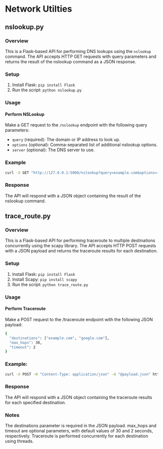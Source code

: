 # Network Utilties

## nslookup.py

### Overview
This is a Flask-based API for performing DNS lookups using the `nslookup` command. The API accepts HTTP GET requests with query parameters and returns the result of the nslookup command as a JSON response.

### Setup
1. Install Flask: `pip install Flask`
2. Run the script: `python nslookup.py`

### Usage
#### Perform NSLookup
Make a GET request to the `/nslookup` endpoint with the following query parameters:
- `query` (required): The domain or IP address to look up.
- `options` (optional): Comma-separated list of additional nslookup options.
- `server` (optional): The DNS server to use.

### Example
```bash
curl -X GET "http://127.0.0.1:5000/nslookup?query=example.com&options=-type=a"
```

### Response
The API will respond with a JSON object containing the result of the nslookup command.


## trace_route.py

### Overview
This is a Flask-based API for performing traceroute to multiple destinations concurrently using the scapy library. The API accepts HTTP POST requests with a JSON payload and returns the traceroute results for each destination.

### Setup
1. Install Flask: `pip install Flask`
2. Install Scapy: `pip install scapy`
3. Run the script: `python trace_route.py`

### Usage
#### Perform Traceroute
Make a POST request to the /traceroute endpoint with the following JSON payload:
```bash
{
  "destinations": ["example.com", "google.com"],
  "max_hops": 30,
  "timeout": 2
}
```


### Example:
```bash
curl -X POST -H "Content-Type: application/json" -d "@payload.json" http://127.0.0.1:5000/traceroute
```
### Response
The API will respond with a JSON object containing the traceroute results for each specified destination.

### Notes
The destinations parameter is required in the JSON payload.
max_hops and timeout are optional parameters, with default values of 30 and 2 seconds, respectively.
Traceroute is performed concurrently for each destination using threads.
